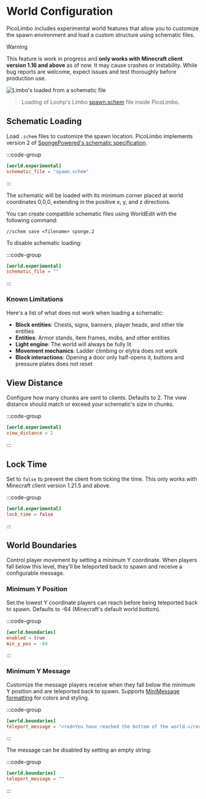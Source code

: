# World Configuration

PicoLimbo includes experimental world features that allow you to customize the spawn environment and load a custom structure using schematic files.

> [!WARNING]
> This feature is work in progress and **only works with Minecraft client version 1.16 and above** as of now. It may
> cause crashes or instability. While bug reports are welcome, expect issues and test thoroughly before production use.

![Limbo's loaded from a schematic file](/world.png)
> Loading of Loohp's Limbo [spawn.schem](https://github.com/LOOHP/Limbo/blob/master/spawn.schem) file inside PicoLimbo.

## Schematic Loading

Load `.schem` files to customize the spawn location. PicoLimbo implements version 2 of
[SpongePowered's schematic specification](https://github.com/SpongePowered/Schematic-Specification).

:::code-group
```toml [server.toml] {2}
[world.experimental]
schematic_file = "spawn.schem"
```
:::

The schematic will be loaded with its minimum corner placed at world coordinates 0,0,0, extending in the positive x, y, and z directions.

You can create compatible schematic files using WorldEdit with the following command:

```
//schem save <filename> sponge.2
```

To disable schematic loading:

:::code-group
```toml [server.toml] {2}
[world.experimental]
schematic_file = ""
```
:::

### Known Limitations

Here's a list of what does not work when loading a schematic:
- **Block entities**: Chests, signs, banners, player heads, and other tile entities
- **Entities**: Armor stands, item frames, mobs, and other entities
- **Light engine**: The world will always be fully lit
- **Movement mechanics**: Ladder climbing or elytra does not work
- **Block interactions**: Opening a door only half-opens it, buttons and pressure plates does not reset

## View Distance

Configure how many chunks are sent to clients. Defaults to 2. The view distance should match or exceed your schematic's size in chunks.

:::code-group
```toml [server.toml] {2}
[world.experimental]
view_distance = 2
```
:::

## Lock Time

Set to `false` to prevent the client from ticking the time. This only works with Minecraft client version 1.21.5 and above.

:::code-group
```toml [server.toml] {2}
[world.experimental]
lock_time = false
```
:::

## World Boundaries

Control player movement by setting a minimum Y coordinate. When players fall below this level, they'll be teleported back to spawn and receive a configurable message.

### Minimum Y Position

Set the lowest Y coordinate players can reach before being teleported back to spawn. Defaults to -64 (Minecraft's default world bottom).

:::code-group
```toml [server.toml] {2-3}
[world.boundaries]
enabled = true
min_y_pos = -64
```
:::

### Minimum Y Message

Customize the message players receive when they fall below the minimum Y position and are teleported back to spawn. Supports [MiniMessage formatting](/customization/message-formatting.html) for colors and styling.

:::code-group
```toml [server.toml] {2}
[world.boundaries]
teleport_message = "<red>You have reached the bottom of the world.</red>"
```
:::

The message can be disabled by setting an empty string:

:::code-group
```toml [server.toml] {2}
[world.boundaries]
teleport_message = ""
```
:::
